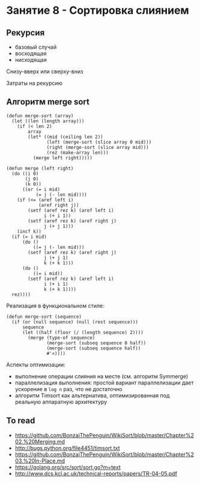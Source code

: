 # Занятие 8 - Сортировка слиянием

## Рекурсия

- базовый случай
- восходящая
- нисходящая

Снизу-вверх или сверху-вниз

Затраты на рекурсию


## Алгоритм merge sort

```
(defun merge-sort (array)
  (let ((len (length array)))
    (if (< len 2)
        array
        (let* ((mid (ceiling len 2))
               (left (merge-sort (slice array 0 mid)))
               (right (merge-sort (slice array mid)))
               (rez (make-array len)))
          (merge left right)))))

(defun merge (left right)
  (do ((i 0)
       (j 0)
       (k 0))
      ((or (= i mid)
           (= j (- len mid))))
    (if (<= (aref left i)
            (aref right j))
        (setf (aref rez k) (aref left i)
              i (+ i 1))
        (setf (aref rez k) (aref right j)
              j (+ j 1)))
    (incf k))
  (if (= i mid)
      (do ()
          ((= j (- len mid)))
        (setf (aref rez k) (aref right j)
              j (+ j 1)
              k (+ k 1)))
      (do ()
          ((= i mid))
        (setf (aref rez k) (aref left i)
              i (+ i 1)
              k (+ k 1))))
  rez))))
```

Реализация в функциональном стиле:

```
(defun merge-sort (sequence)
  (if (or (null sequence) (null (rest sequence)))
      sequence
      (let ((half (floor (/ (length sequence) 2))))
        (merge (type-of sequence)
               (merge-sort (subseq sequence 0 half))
               (merge-sort (subseq sequence half))
               #'<))))
```

Аспекты оптимизации:

- выполнение операции слияния на месте (см. алгоритм Symmerge)
- параллелизация выполнения: простой вариант параллелизации дает
  ускорение в `log n` раз, что не достаточно
- алгоритм Timsort как альтернатива, оптимизированная под реальную аппаратную архитектуру


## To read

- https://github.com/BonzaiThePenguin/WikiSort/blob/master/Chapter%202.%20Merging.md
- http://bugs.python.org/file4451/timsort.txt
- https://github.com/BonzaiThePenguin/WikiSort/blob/master/Chapter%203.%20In-Place.md
- https://golang.org/src/sort/sort.go?m=text
- http://www.dcs.kcl.ac.uk/technical-reports/papers/TR-04-05.pdf
